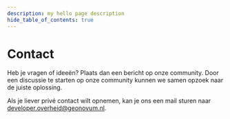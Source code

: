 ```yaml
---
description: my hello page description
hide_table_of_contents: true
---
```


# Contact
Heb je vragen of ideeën? Plaats dan een bericht op onze community. Door een discussie te starten op onze community kunnen we samen opzoek naar de juiste oplossing.

Als je liever privé contact wilt opnemen, kan je ons een mail sturen naar developer.overheid@geonovum.nl.